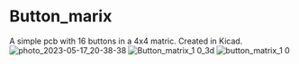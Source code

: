 # Button_marix
A simple pcb with 16 buttons in a 4x4 matric.
Created in Kicad.
![photo_2023-05-17_20-38-38](https://github.com/SzelesPeter/Button_marix/assets/128534785/a5a73faf-bd41-47a2-a2d1-a644020c3851)
![Button_matrix_1 0_3d](https://github.com/SzelesPeter/Button_marix/assets/128534785/8bb36cd6-63f4-43d4-a4e0-ef5122997dff)
![button_matrix_1 0](https://github.com/SzelesPeter/Button_marix/assets/128534785/0deeaa45-4968-42e9-bcb0-9a6d4015f030)


